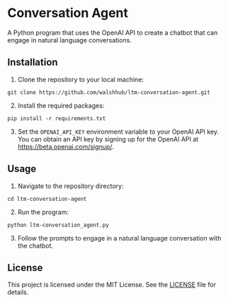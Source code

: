 # Conversation Agent

A Python program that uses the OpenAI API to create a chatbot that can engage in natural language conversations.

## Installation

1. Clone the repository to your local machine:

`git clone https://github.com/walshhub/ltm-conversation-agent.git`

2. Install the required packages:

`pip install -r requirements.txt`

3. Set the `OPENAI_API_KEY` environment variable to your OpenAI API key. You can obtain an API key by signing up for the OpenAI API at https://beta.openai.com/signup/.

## Usage

1. Navigate to the repository directory:

`cd ltm-conversation-agent`

2. Run the program:

`python ltm-conversation_agent.py`

3. Follow the prompts to engage in a natural language conversation with the chatbot.

## License

This project is licensed under the MIT License. See the [LICENSE](LICENSE) file for details.
